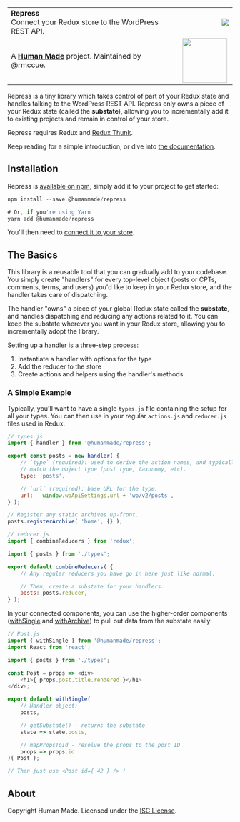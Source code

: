 <table width="100%">
	<tr>
		<td align="left" width="70%">
			<strong>Repress</strong><br />
			Connect your Redux store to the WordPress REST API.
		</td>
		<td align="right" width="20%">
			<a href="https://www.npmjs.com/package/@humanmade/repress"><img src="https://img.shields.io/npm/v/@humanmade/repress.svg" /></a>
		</td>
	</tr>
	<tr>
		<td>
			A <strong><a href="https://hmn.md/">Human Made</a></strong> project. Maintained by @rmccue.
		</td>
		<td align="center">
			<img src="https://hmn.md/content/themes/hmnmd/assets/images/hm-logo.svg" width="100" />
		</td>
	</tr>
</table>

Repress is a tiny library which takes control of part of your Redux state and handles talking to the WordPress REST API. Repress only owns a piece of your Redux state (called the **substate**), allowing you to incrementally add it to existing projects and remain in control of your store.

Repress requires Redux and [Redux Thunk](https://github.com/gaearon/redux-thunk).

Keep reading for a simple introduction, or dive into [the documentation](docs/README.md).


## Installation

Repress is [available on npm](https://www.npmjs.com/package/@humanmade/repress), simply add it to your project to get started:

```js
npm install --save @humanmade/repress

# Or, if you're using Yarn
yarn add @humanmade/repress
```

You'll then need to [connect it to your store](docs/start.md).


## The Basics

This library is a reusable tool that you can gradually add to your codebase. You simply create "handlers" for every top-level object (posts or CPTs, comments, terms, and users) you'd like to keep in your Redux store, and the handler takes care of dispatching.

The handler "owns" a piece of your global Redux state called the **substate**, and handles dispatching and reducing any actions related to it. You can keep the substate wherever you want in your Redux store, allowing you to incrementally adopt the library.

Setting up a handler is a three-step process:

1. Instantiate a handler with options for the type
2. Add the reducer to the store
3. Create actions and helpers using the handler's methods


### A Simple Example

Typically, you'll want to have a single `types.js` file containing the setup for all your types. You can then use in your regular `actions.js` and `reducer.js` files used in Redux.

```js
// types.js
import { handler } from '@humanmade/repress';

export const posts = new handler( {
	// `type` (required): used to derive the action names, and typically should
	// match the object type (post type, taxonomy, etc).
	type: 'posts',

	// `url` (required): base URL for the type.
	url:   window.wpApiSettings.url + 'wp/v2/posts',
} );

// Register any static archives up-front.
posts.registerArchive( 'home', {} );
```

```js
// reducer.js
import { combineReducers } from 'redux';

import { posts } from './types';

export default combineReducers( {
	// Any regular reducers you have go in here just like normal.

	// Then, create a substate for your handlers.
	posts: posts.reducer,
} );
```

In your connected components, you can use the higher-order components ([withSingle](docs/connecting.md) and [withArchive](docs/archives.md)) to pull out data from the substate easily:

```js
// Post.js
import { withSingle } from '@humanmade/repress';
import React from 'react';

import { posts } from './types';

const Post = props => <div>
	<h1>{ props.post.title.rendered }</h1>
</div>;

export default withSingle(
	// Handler object:
	posts,

	// getSubstate() - returns the substate
	state => state.posts,

	// mapPropsToId - resolve the props to the post ID
	props => props.id
)( Post );

// Then just use <Post id={ 42 } /> !
```


## About

Copyright Human Made. Licensed under the [ISC License](LICENSE.md).
